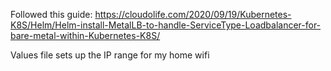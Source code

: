 Followed this guide:
https://cloudolife.com/2020/09/19/Kubernetes-K8S/Helm/Helm-install-MetalLB-to-handle-ServiceType-Loadbalancer-for-bare-metal-within-Kubernetes-K8S/

Values file sets up the IP range for my home wifi
